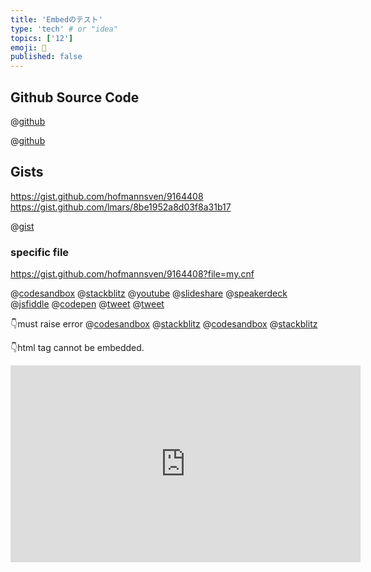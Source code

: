 ```yaml
---
title: 'Embedのテスト'
type: 'tech' # or "idea"
topics: ['12']
emoji: 🐲
published: false
---
```


## Github Source Code

@[github](https://github.com/zenn-dev/zenn-editor/blob/0ee17e44bda75ee3993f86de9c319f8279bac98f/lerna.json#L5-L7)

@[github](https://github.com/zenn-dev/zenn-editor/blob/0ee17e44bda75ee3993f86de9c319f8279bac98f/packages/zenn-markdown-html/src/prism-plugins/prism-diff-highlight.ts)

## Gists

https://gist.github.com/hofmannsven/9164408
https://gist.github.com/lmars/8be1952a8d03f8a31b17

@[gist](https://gist.github.com/mattpodwysocki/218388)

### specific file

https://gist.github.com/hofmannsven/9164408?file=my.cnf

@[codesandbox](https://codesandbox.io/embed/guess-movie-erpn1?fontsize=14&hidenavigation=1&theme=dark)
@[stackblitz](https://stackblitz.com/edit/angular-examples)
@[youtube](ApXoWvfEYVU)
@[slideshare](EP6Yf9I2idPXCb)
@[speakerdeck](f8653c8c6ffc4f54bb4683daa8c1a284)
@[jsfiddle](https://jsfiddle.net/9wkngdue/embedded)
@[codepen](https://codepen.io/noeldelgado/pen/BaogqYy?default-tab=result)
@[tweet](https://twitter.com/jack/status/20)
@[tweet](https://twitter.com/steelydylan/status/1253567029010825216)

👇must raise error
@[codesandbox](https://codesandbox.io/embed/a"a)
@[stackblitz](https://stackblitz.com/edit/embed?embed=a"a)
@[codesandbox](http://codesandbox.io/embed/guess-movie-erpn1?fontsize=14&hidenavigation=1&theme=dark)
@[stackblitz](http://stackblitz.com/edit/embed?embed=1&file=app/app.component.ts)

👇html tag cannot be embedded.

<iframe width="560" height="315" src="https://www.youtube.com/embed/ToLJE4YEQRI" frameborder="0" allow="accelerometer; autoplay; encrypted-media; gyroscope; picture-in-picture" allowfullscreen></iframe>
